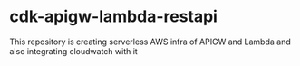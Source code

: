 # cdk-apigw-lambda-restapi
This repository is creating serverless AWS infra of APIGW and Lambda and also integrating cloudwatch with it 
